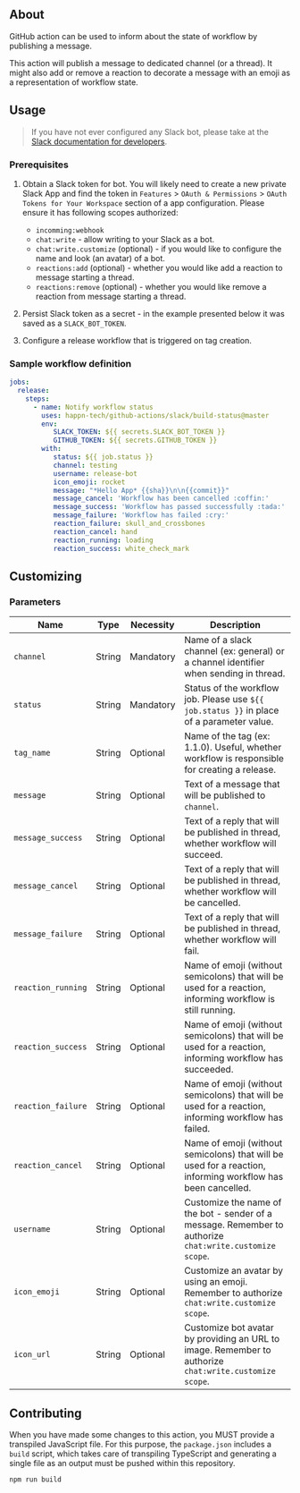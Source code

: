 ## About

GitHub action can be used to inform about the state of workflow by publishing a message.

This action will publish a message to dedicated channel (or a thread). It might also add or remove a
reaction to decorate a message with an emoji as a representation of workflow state.

## Usage

> If you have not ever configured any Slack bot, please take at the [Slack documentation for developers](https://api.slack.com/authentication/basics).

### Prerequisites

1. Obtain a Slack token for bot. You will likely need to create a new private Slack App and find the
   token in `Features` > `OAuth & Permissions` > `OAuth Tokens for Your Workspace` section of a app
   configuration. Please ensure it has following scopes authorized:

    * `incomming:webhook`
    * `chat:write` - allow writing to your Slack as a bot.
    * `chat:write.customize` (optional) - if you would like to configure the name and look (an
      avatar) of a bot.
    * `reactions:add` (optional) - whether you would like add a reaction to message starting a
      thread.
    * `reactions:remove` (optional) - whether you would like remove a reaction from message starting
      a thread.

2. Persist Slack token as a secret - in the example presented below it was saved as
   a `SLACK_BOT_TOKEN`.

3. Configure a release workflow that is triggered on tag creation.

### Sample workflow definition

```yaml
jobs:
  release:
    steps:
      - name: Notify workflow status
        uses: happn-tech/github-actions/slack/build-status@master
        env:
           SLACK_TOKEN: ${{ secrets.SLACK_BOT_TOKEN }}
           GITHUB_TOKEN: ${{ secrets.GITHUB_TOKEN }}
        with:
           status: ${{ job.status }}
           channel: testing
           username: release-bot
           icon_emoji: rocket
           message: "*Hello App* {{sha}}\n\n{{commit}}"
           message_cancel: 'Workflow has been cancelled :coffin:'
           message_success: 'Workflow has passed successfully :tada:'
           message_failure: 'Workflow has failed :cry:'
           reaction_failure: skull_and_crossbones
           reaction_cancel: hand
           reaction_running: loading
           reaction_success: white_check_mark
```

## Customizing

### Parameters

| Name | Type | Necessity | Description |
| ---- | ---- | --------- | ----------- |
| `channel` | String | Mandatory | Name of a slack channel (ex: general) or a channel identifier when sending in thread. |
| `status` | String | Mandatory | Status of the workflow job. Please use `${{ job.status }}` in place of a parameter value. |
| `tag_name` | String | Optional | Name of the tag (ex: 1.1.0). Useful, whether workflow is responsible for creating a release. |
| `message` | String | Optional | Text of a message that will be published to `channel`. |
| `message_success` | String | Optional | Text of a reply that will be published in thread, whether workflow will succeed. |
| `message_cancel` | String | Optional | Text of a reply that will be published in thread, whether workflow will be cancelled. |
| `message_failure` | String | Optional | Text of a reply that will be published in thread, whether workflow will fail. |
| `reaction_running` | String | Optional | Name of emoji (without semicolons) that will be used for a reaction, informing workflow is still running. |
| `reaction_success` | String | Optional | Name of emoji (without semicolons) that will be used for a reaction, informing workflow has succeeded. |
| `reaction_failure` | String | Optional | Name of emoji (without semicolons) that will be used for a reaction, informing workflow has failed. |
| `reaction_cancel` | String | Optional | Name of emoji (without semicolons) that will be used for a reaction, informing workflow has been cancelled. |
| `username` | String | Optional | Customize the name of the bot - sender of a message. Remember to authorize `chat:write.customize scope`. |
| `icon_emoji` | String | Optional | Customize an avatar by using an emoji. Remember to authorize `chat:write.customize scope`. |
| `icon_url` | String | Optional | Customize bot avatar by providing an URL to image. Remember to authorize `chat:write.customize scope`. |

## Contributing

When you have made some changes to this action, you MUST provide a transpiled JavaScript file. For
this purpose, the `package.json` includes a `build` script, which takes care of transpiling
TypeScript and generating a single file as an output must be pushed within this repository.

```shell
npm run build
```
